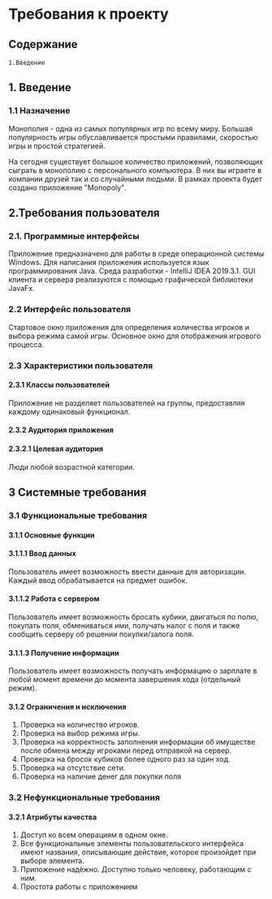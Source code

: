 # Требования к проекту

## Содержание
`1.Введение`

## 1. Введение

### 1.1 Назначение

Монополия - одна из самых популярных игр по всему миру. Большая популярность игры обуславливается простыми правилами, скоростью игры и простой стратегией. 

На сегодня существует большое количество приложений, позволяющих сыграть в монополию с персонального компьютера. В них вы играете в компании друзей так и со случайными людьми. 
В рамках проекта будет создано приложение "Monopoly". 

## 2.Требования пользователя

### 2.1. Программные интерфейсы

Приложение предназначено для работы в среде операционной системы Windows. Для написания приложения используется язык программирования Java. Среда разработки - IntelliJ IDEA 2019.3.1. GUI клиента и сервера реализуются с помощью графической библиотеки JavaFx.  

### 2.2 Интерфейс пользователя

Стартовое окно приложения для определения количества игроков и выбора режима самой игры. Основное окно для отображения игрового процесса. 

### 2.3 Характеристики пользователя

#### 2.3.1 Классы пользователей

Приложение не разделяет пользователей на группы, предоставляя каждому одинаковый функционал. 

#### 2.3.2 Аудитория приложения

#### 2.3.2.1 Целевая аудитория

Люди любой возрастной категории. 

## 3 Системные требования

### 3.1 Функциональные требования

#### 3.1.1 Основные функции

#### 3.1.1.1 Ввод данных

Пользователь имеет возможность ввести данные для авторизации. Каждый ввод обрабатывается на предмет ошибок. 

#### 3.1.1.2 Работа с сервером

Пользователь имеет возможность бросать кубики, двигаться по полю, покупать поля, обмениваться ими, получать налог с поля и также сообщить серверу об решении покупки/залога поля. 

#### 3.1.1.3 Получение информации

Пользователь имеет возможность получать информацию о зарплате в любой момент времени до момента завершения хода (отдельный режим). 

#### 3.1.2 Ограничения и исключения

1. Проверка на количество игроков. 
2. Проверка на выбор режима игры. 
3. Проверка на корректность заполнения информации об имуществе после обмена между игроками перед отправкой на сервер. 
4. Проверка на бросок кубиков более одного раз за один ход. 
5. Проверка на отсутствие сети. 
6. Проверка на наличие денег для покупки поля 

### 3.2 Нефункциональные требования

#### 3.2.1 Атрибуты качества

1. Доступ ко всем операциям в одном окне. 
2. Все функциональные элементы пользовательского интерфейса имеют названия, описывающие действие, которое произойдет при выборе элемента.
3. Приложение надѐжно. Доступно только человеку, работающим с ним. 
4. Простота работы с приложением 
 
 